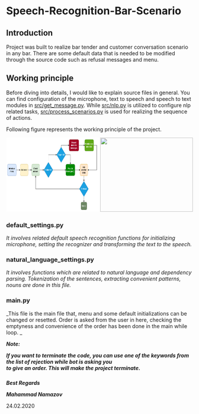 # Speech-Recognition-Bar-Scenario

## Introduction
Project was built to realize bar tender and customer conversation scenario in any bar. There are some default data that is needed to be modified through the source code such as refusal messages and menu.

## Working principle
Before diving into details, I would like to explain source files in general. You can find configuration of the microphone, text to speech and speech to text modules in [src/get_message.py](src/get_message.py). While [src/nlp.py](src/nlp.py) is utilized to configure nlp related tasks, [src/process_scenarios.py](src/process_scenarios.py) is used for realizing the sequence of actions.

Following figure represents the working principle of the project.
<p align="center">
 <img src="internal.png" width="250" height="200">  <img src="train_results/experiment_1/om/accuracy_plot.png" width="250" height="200">
 </p>

### default_settings.py

_It involves related default speech recognition functions for initializing microphone, setting the recognizer and transforming
the text to the speech._

### natural_language_settings.py

_It involves functions which are related to natural language and dependency parsing. Tokenization of the sentences, extracting
convenient patterns, nouns are done in this file._

### main.py

_This file is the main file that, menu and some default initializations can be changed or resetted. Order is asked from the 
user in here, checking the emptyness and convenience of the order has been done in the main while loop. _

_**Note:**_ 

_**If you want to terminate the code, you can use one of the keywords from the list of rejection while bot is asking you  
to give an order. This will make the project terminate.**_
  
###


_**Best Regards**_

_**Mahammad Namazov**_

24.02.2020
